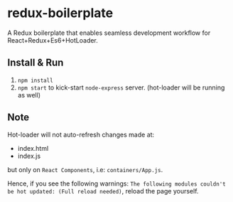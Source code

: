 # redux-boilerplate

A Redux boilerplate that enables seamless development workflow for React+Redux+Es6+HotLoader. 

## Install & Run
1. `npm install`
2. `npm start` to kick-start `node-express` server. (hot-loader will be running as well)


## Note
Hot-loader will not auto-refresh changes made at:
- index.html
- index.js

but only on `React Components`, i.e: `containers/App.js`.
 
Hence, if you see the following warnings: `The following modules couldn't be hot updated: (Full reload needed)`,
reload the page yourself.

